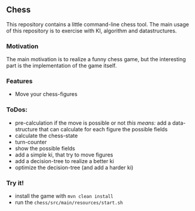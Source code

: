 ## Chess

This repository contains a little command-line chess tool.
The main usage of this repository is to exercise with KI, algorithm 
and datastructures. 

### Motivation
The main motivation is to realize a funny chess game, 
but the interesting part is the implementation of the game itself.

### Features
- Move your chess-figures

### ToDos:
- pre-calculation if the move is possible or not
*this means:* add a data-structure that can calculate for each figure the possible fields
- calculate the chess-state
- turn-counter
- show the possible fields
- add a simple ki, that try to move figures
- add a decision-tree to realize a better ki
- optimize the decision-tree (and add a harder ki)

### Try it!

- install the game with `mvn clean install`
- run the `chess/src/main/resources/start.sh`